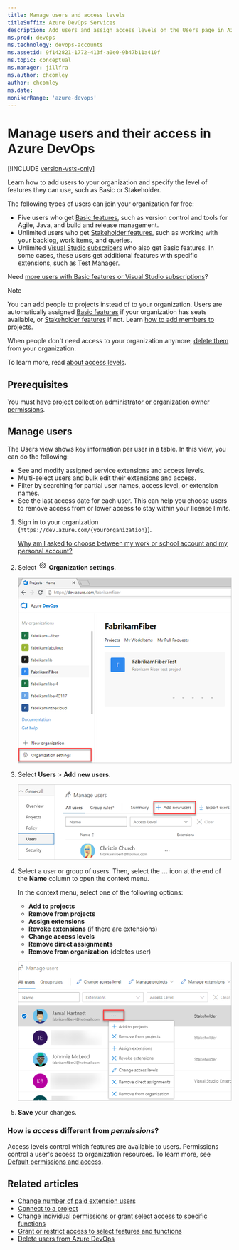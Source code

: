 ```yaml
---
title: Manage users and access levels
titleSuffix: Azure DevOps Services
description: Add users and assign access levels on the Users page in Azure DevOps
ms.prod: devops
ms.technology: devops-accounts
ms.assetid: 9f142821-1772-413f-a0e0-9b47b11a410f
ms.topic: conceptual
ms.manager: jillfra
ms.author: chcomley
author: chcomley
ms.date: 
monikerRange: 'azure-devops'
---
```

# Manage users and their access in Azure DevOps

[!INCLUDE [version-vsts-only](../../_shared/version-vsts-only.md)]

Learn how to add users to your organization and specify the level of features they can use, such as Basic or Stakeholder.

The following types of users can join your organization for free:

* Five users who get [Basic features](https://azure.microsoft.com/services/devops/compare-features/), such as version control and tools for Agile, Java, and build and release management.
* Unlimited users who get [Stakeholder features](https://visualstudio.microsoft.com/team-services/compare-features/), such as working with your backlog, work items, and queries.
* Unlimited [Visual Studio subscribers](https://visualstudio.microsoft.com/team-services/compare-features/) who also get Basic features. In some cases, these users get additional features with specific extensions, such as [Test Manager](https://marketplace.visualstudio.com/items?itemName=ms.vss-testmanager-web).

Need [more users with Basic features or Visual Studio subscriptions](../billing/buy-basic-access-add-users.md)?

> [!NOTE]
> You can add people to projects instead of to your organization. Users are automatically assigned [Basic features](https://visualstudio.microsoft.com/team-services/compare-features/) if your organization has seats available, or [Stakeholder features](https://visualstudio.microsoft.com/team-services/compare-features/) if not. Learn [how to add members to projects](add-team-members.md).
>
> When people don't need access to your organization anymore, [delete them](delete-organization-users.md) from your organization.

To learn more, read [about access levels](../security/access-levels.md).

## Prerequisites

You must have [project collection administrator or organization owner permissions](../../organizations/security/set-project-collection-level-permissions.md?toc=/azure/devops/organizations/accounts/toc.json&bc=/azure/devops/organizations/accounts/breadcrumb/toc.json).

## Manage users

The Users view shows key information per user in a table. In this view, you can do the following:

* See and modify assigned service extensions and access levels.
* Multi-select users and bulk edit their extensions and access.
* Filter by searching for partial user names, access level, or extension names.
* See the last access date for each user. This can help you choose users to remove access from or lower access to stay within your license limits.

1. Sign in to your organization (```https://dev.azure.com/{yourorganization}```).

	[Why am I asked to choose between my work or school account and my personal account?](faq-create-organization.md#ChooseOrgAcctMSAcct)

2. Select ![gear icon](../../_img/icons/gear-icon.png) **Organization settings**.

   ![Open Organization settings](../../_shared/_img/settings/open-admin-settings-vert.png)

3. Select **Users** > **Add new users**.

   ![Select the Users tab, and then select Add new users](_img/_shared/add-new-users.png)

4. Select a user or group of users. Then, select the **...** icon at the end of the **Name** column to open the context menu.

    In the context menu, select one of the following options:

    * **Add to projects**
    * **Remove from projects**
    * **Assign extensions**
    * **Revoke extensions** (if there are extensions)
    * **Change access levels**
    * **Remove direct assignments**
    * **Remove from organization** (deletes user)

    ![Select Users, and then select an item in the context menu](_img/manage-users/manage-users-show-context-menu-vert.png)

5. **Save** your changes.

### How is *access* different from *permissions*?

Access levels control which features are available to users. Permissions control a user's access to organization resources. To learn more, see [Default permissions and access](../../organizations/security/permissions-access.md).

## Related articles

* [Change number of paid extension users](../billing/change-number-paid-extension-users.md)
* [Connect to a project](../../organizations/projects/connect-to-projects.md)
* [Change individual permissions or grant select access to specific functions](../../organizations/security/change-individual-permissions.md)
* [Grant or restrict access to select features and functions](../../organizations/security/restrict-access.md)
* [Delete users from Azure DevOps](delete-organization-users.md)

